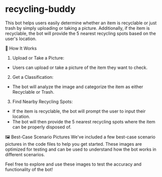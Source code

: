 # recycling-buddy


This bot helps users easily determine whether an item is recyclable or just trash by simply uploading or taking a picture. Additionally, if the item is recyclable, the bot will provide the 5 nearest recycling spots based on the user's location.

📸 How It Works
1. Upload or Take a Picture:
- Users can upload or take a picture of the item they want to check.
2. Get a Classification:
- The bot will analyze the image and categorize the item as either Recyclable or Trash.
3. Find Nearby Recycling Spots:
- If the item is recyclable, the bot will prompt the user to input their location.
- The bot will then provide the 5 nearest recycling spots where the item can be properly disposed of.

🖼️ Best-Case Scenario Pictures
We've included a few best-case scenario pictures in the code files to help you get started. These images are optimized for testing and can be used to understand how the bot works in different scenarios.

Feel free to explore and use these images to test the accuracy and functionality of the bot!
